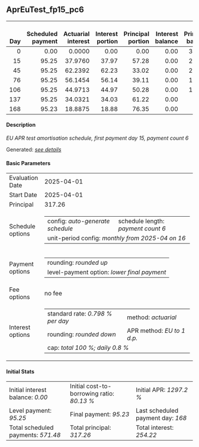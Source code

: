 <h2>AprEuTest_fp15_pc6</h2>
<table>
    <thead style="vertical-align: bottom;">
        <th style="text-align: right;">Day</th>
        <th style="text-align: right;">Scheduled payment</th>
        <th style="text-align: right;">Actuarial interest</th>
        <th style="text-align: right;">Interest portion</th>
        <th style="text-align: right;">Principal portion</th>
        <th style="text-align: right;">Interest balance</th>
        <th style="text-align: right;">Principal balance</th>
        <th style="text-align: right;">Total actuarial interest</th>
        <th style="text-align: right;">Total interest</th>
        <th style="text-align: right;">Total principal</th>
    </thead>
    <tr style="text-align: right;">
        <td class="ci00">0</td>
        <td class="ci01" style="white-space: nowrap;">0.00</td>
        <td class="ci02">0.0000</td>
        <td class="ci03">0.00</td>
        <td class="ci04">0.00</td>
        <td class="ci05">0.00</td>
        <td class="ci06">317.26</td>
        <td class="ci07">0.0000</td>
        <td class="ci08">0.00</td>
        <td class="ci09">0.00</td>
    </tr>
    <tr style="text-align: right;">
        <td class="ci00">15</td>
        <td class="ci01" style="white-space: nowrap;">95.25</td>
        <td class="ci02">37.9760</td>
        <td class="ci03">37.97</td>
        <td class="ci04">57.28</td>
        <td class="ci05">0.00</td>
        <td class="ci06">259.98</td>
        <td class="ci07">37.9760</td>
        <td class="ci08">37.97</td>
        <td class="ci09">57.28</td>
    </tr>
    <tr style="text-align: right;">
        <td class="ci00">45</td>
        <td class="ci01" style="white-space: nowrap;">95.25</td>
        <td class="ci02">62.2392</td>
        <td class="ci03">62.23</td>
        <td class="ci04">33.02</td>
        <td class="ci05">0.00</td>
        <td class="ci06">226.96</td>
        <td class="ci07">100.2152</td>
        <td class="ci08">100.20</td>
        <td class="ci09">90.30</td>
    </tr>
    <tr style="text-align: right;">
        <td class="ci00">76</td>
        <td class="ci01" style="white-space: nowrap;">95.25</td>
        <td class="ci02">56.1454</td>
        <td class="ci03">56.14</td>
        <td class="ci04">39.11</td>
        <td class="ci05">0.00</td>
        <td class="ci06">187.85</td>
        <td class="ci07">156.3606</td>
        <td class="ci08">156.34</td>
        <td class="ci09">129.41</td>
    </tr>
    <tr style="text-align: right;">
        <td class="ci00">106</td>
        <td class="ci01" style="white-space: nowrap;">95.25</td>
        <td class="ci02">44.9713</td>
        <td class="ci03">44.97</td>
        <td class="ci04">50.28</td>
        <td class="ci05">0.00</td>
        <td class="ci06">137.57</td>
        <td class="ci07">201.3319</td>
        <td class="ci08">201.31</td>
        <td class="ci09">179.69</td>
    </tr>
    <tr style="text-align: right;">
        <td class="ci00">137</td>
        <td class="ci01" style="white-space: nowrap;">95.25</td>
        <td class="ci02">34.0321</td>
        <td class="ci03">34.03</td>
        <td class="ci04">61.22</td>
        <td class="ci05">0.00</td>
        <td class="ci06">76.35</td>
        <td class="ci07">235.3640</td>
        <td class="ci08">235.34</td>
        <td class="ci09">240.91</td>
    </tr>
    <tr style="text-align: right;">
        <td class="ci00">168</td>
        <td class="ci01" style="white-space: nowrap;">95.23</td>
        <td class="ci02">18.8875</td>
        <td class="ci03">18.88</td>
        <td class="ci04">76.35</td>
        <td class="ci05">0.00</td>
        <td class="ci06">0.00</td>
        <td class="ci07">254.2514</td>
        <td class="ci08">254.22</td>
        <td class="ci09">317.26</td>
    </tr>
</table>
<h4>Description</h4>
<p><i>EU APR test amortisation schedule, first payment day 15, payment count 6</i></p>
<p>Generated: <i><a href="../GeneratedDate.html">see details</a></i></p>
<h4>Basic Parameters</h4>
<table>
    <tr>
        <td>Evaluation Date</td>
        <td>2025-04-01</td>
    </tr>
    <tr>
        <td>Start Date</td>
        <td>2025-04-01</td>
    </tr>
    <tr>
        <td>Principal</td>
        <td>317.26</td>
    </tr>
    <tr>
        <td>Schedule options</td>
        <td>
            <table>
                <tr>
                    <td>config: <i>auto-generate schedule</i></td>
                    <td>schedule length: <i><i>payment count</i> 6</i></td>
                </tr>
                <tr>
                    <td colspan="2" style="white-space: nowrap;">unit-period config: <i>monthly from 2025-04 on 16</i></td>
                </tr>
            </table>
        </td>
    </tr>
    <tr>
        <td>Payment options</td>
        <td>
            <table>
                <tr>
                    <td>rounding: <i>rounded up</i></td>
                </tr>
                <tr>
                    <td>level-payment option: <i>lower&nbsp;final&nbsp;payment</i></td>
                </tr>
            </table>
        </td>
    </tr>
    <tr>
        <td>Fee options</td>
        <td>no fee
        </td>
    </tr>
    <tr>
        <td>Interest options</td>
        <td>
            <table>
                <tr>
                    <td>standard rate: <i>0.798 % per day</i></td>
                    <td>method: <i>actuarial</i></td>
                </tr>
                <tr>
                    <td>rounding: <i>rounded down</i></td>
                    <td>APR method: <i>EU to 1 d.p.</i></td>
                </tr>
                <tr>
                    <td colspan="2">cap: <i>total 100 %; daily 0.8 %</td>
                </tr>
            </table>
        </td>
    </tr>
</table>
<h4>Initial Stats</h4>
<table>
    <tr>
        <td>Initial interest balance: <i>0.00</i></td>
        <td>Initial cost-to-borrowing ratio: <i>80.13 %</i></td>
        <td>Initial APR: <i>1297.2 %</i></td>
    </tr>
    <tr>
        <td>Level payment: <i>95.25</i></td>
        <td>Final payment: <i>95.23</i></td>
        <td>Last scheduled payment day: <i>168</i></td>
    </tr>
    <tr>
        <td>Total scheduled payments: <i>571.48</i></td>
        <td>Total principal: <i>317.26</i></td>
        <td>Total interest: <i>254.22</i></td>
    </tr>
</table>